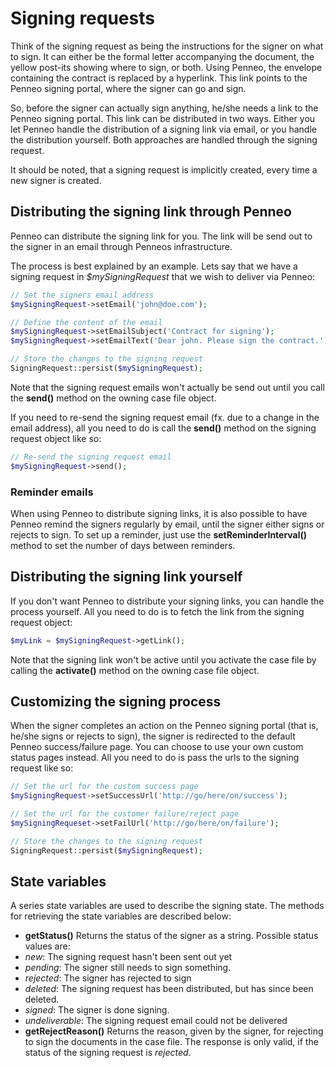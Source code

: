 # Signing requests
Think of the signing request as being the instructions for the signer on what to sign. It can either be the formal letter accompanying the document, the yellow post-its showing where to sign, or both. Using Penneo, the envelope containing the contract is replaced by a hyperlink. This link points to the Penneo signing portal, where the signer can go and sign.

So, before the signer can actually sign anything, he/she needs a link to the Penneo signing portal. This link can be distributed in two ways. Either you let Penneo handle the distribution of a signing link via email, or you handle the distribution yourself. Both approaches are handled through the signing request.

It should be noted, that a signing request is implicitly created, every time a new signer is created.

## Distributing the signing link through Penneo
Penneo can distribute the signing link for you. The link will be send out to the signer in an email through Penneos infrastructure.

The process is best explained by an example. Lets say that we have a signing request in _$mySigningRequest_ that we wish to deliver via Penneo:

```php
// Set the signers email address
$mySigningRequest->setEmail('john@doe.com');

// Define the content of the email
$mySigningRequest->setEmailSubject('Contract for signing');
$mySigningRequest->setEmailText('Dear john. Please sign the contract.');

// Store the changes to the signing request
SigningRequest::persist($mySigningRequest);
```

Note that the signing request emails won't actually be send out until you call the __send()__ method on the owning case file object.

If you need to re-send the signing request email (fx. due to a change in the email address), all you need to do is call the __send()__ method on the signing request object like so:

```php
// Re-send the signing request email
$mySigningRequest->send();
```

### Reminder emails
When using Penneo to distribute signing links, it is also possible to have Penneo remind the signers regularly by email, until the signer either signs or rejects to sign. To set up a reminder, just use the __setReminderInterval()__ method to set the number of days between reminders.

## Distributing the signing link yourself
If you don't want Penneo to distribute your signing links, you can handle the process yourself. All you need to do is to fetch the link from the signing request object:

```php
$myLink = $mySigningRequest->getLink();
```

Note that the signing link won't be active until you activate the case file by calling the __activate()__ method on the owning case file object.

## Customizing the signing process
When the signer completes an action on the Penneo signing portal (that is, he/she signs or rejects to sign), the signer is redirected to the default Penneo success/failure page. You can choose to use your own custom status pages instead. All you need to do is pass the urls to the signing request like so:

```php
// Set the url for the custom success page
$mySigningRequest->setSuccessUrl('http://go/here/on/success');

// Set the url for the customer failure/reject page
$mySigningRequeset->setFailUrl('http://go/here/on/failure');

// Store the changes to the signing request
SigningRequest::persist($mySigningRequest);
```

## State variables
A series state variables are used to describe the signing state. The methods for retrieving the state variables are described below:

* __getStatus()__
Returns the status of the signer as a string. Possible status values are:
 * _new_: The signing request hasn't been sent out yet
 * _pending_: The signer still needs to sign something.
 * _rejected_: The signer has rejected to sign
 * _deleted_: The signing request has been distributed, but has since been deleted.
 * _signed_: The signer is done signing.
 * _undeliverable_: The signing request email could not be delivered
* __getRejectReason()__
Returns the reason, given by the signer, for rejecting to sign the documents in the case file. The response is only valid, if the status of the signing request is _rejected_.
